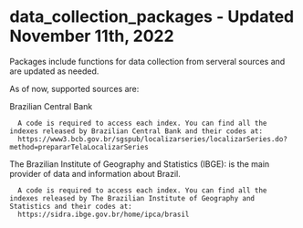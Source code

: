 # data_collection_packages - Updated November 11th, 2022

Packages include functions for data collection from serveral sources and are updated as needed.

As of now, supported sources are:

  Brazilian Central Bank
  
      A code is required to access each index. You can find all the indexes released by Brazilian Central Bank and their codes at:
      https://www3.bcb.gov.br/sgspub/localizarseries/localizarSeries.do?method=prepararTelaLocalizarSeries



  The Brazilian Institute of Geography and Statistics (IBGE): is the main provider of data and information about Brazil.
  
      A code is required to access each index. You can find all the indexes released by The Brazilian Institute of Geography and Statistics and their codes at:
      https://sidra.ibge.gov.br/home/ipca/brasil
